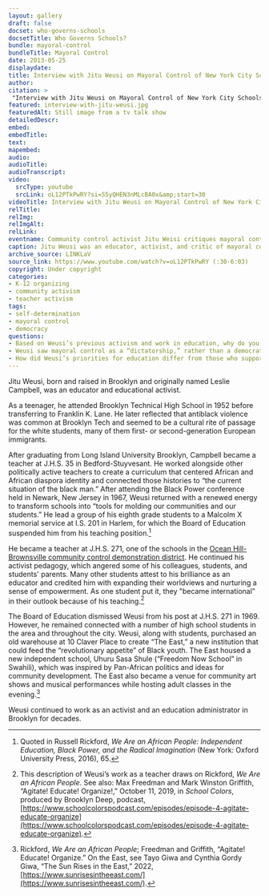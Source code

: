 ```yaml
--- 
layout: gallery
draft: false
docset: who-governs-schools
docsetTitle: Who Governs Schools?
bundle: mayoral-control
bundleTitle: Mayoral Control
date: 2013-05-25
displaydate: 
title: Interview with Jitu Weusi on Mayoral Control of New York City Schools (excerpt)
author: 
citation: >
 "Interview with Jitu Weusi on Mayoral Control of New York City Schools (excerpt)," in New York City Civil Rights History Project, Accessed: [Month Day, Year], https://nyccivilrightshistory.org/gallery/interview-with-jitu-weusi.
featured: interview-with-jitu-weusi.jpg
featuredAlt: Still image from a tv talk show
detailedDescr: 
embed: 
embedTitle: 
text: 
mapembed: 
audio: 
audioTitle: 
audioTranscript: 
video: 
  srcType: youtube
  srcLink: oL12PTkPwRY?si=S5yQHEN3nMLcBA0x&amp;start=30
videoTitle: Interview with Jitu Weusi on Mayoral Control of New York City Schools
relTitle: 
relImg: 
relImgAlt: 
relLink: 
eventname: Community control activist Jitu Weisi critiques mayoral control.
caption: Jitu Weusi was an educator, activist, and critic of mayoral control. In this interview he outlined the reasons he believes mayoral control disempowers people and the communities they live in.  
archive_source: LINKLaV
source_link: https://www.youtube.com/watch?v=oL12PTkPwRY (:30-6:03)
copyright: Under copyright
categories: 
- K-12 organizing
- community activism
- teacher activism
tags: 
- self-determination
- mayoral control
- democracy
questions: 
- Based on Weusi’s previous activism and work in education, why do you think he was opposed to mayoral control of schools?
- Weusi saw mayoral control as a “dictatorship,” rather than a democratic organization of schools. Why did he view mayoral control as a “dictatorship”? Do you agree or disagree? Why?
- How did Weusi’s priorities for education differ from those who supported mayoral control like Joel Klein and Michael Bloomberg?
--- 
```

 
Jitu Weusi, born and raised in Brooklyn and originally named Leslie Campbell, was an educator and educational activist.

As a teenager, he attended Brooklyn Technical High School in 1952 before transferring to Franklin K. Lane. He later reflected that antiblack violence was common at Brooklyn Tech and seemed to be a cultural rite of passage for the white students, many of them first- or second-generation European immigrants.

After graduating from Long Island University Brooklyn, Campbell became a teacher at J.H.S. 35 in Bedford-Stuyvesant. He worked alongside other politically active teachers to create a curriculum that centered African and African diaspora identity and connected those histories to “the current situation of the black man.” After attending the Black Power conference held in Newark, New Jersey in 1967, Weusi returned with a renewed energy to transform schools into “tools for molding our communities and our students.” He lead a group of his eighth grade students to a Malcolm X memorial service at I.S. 201 in Harlem, for which the Board of Education suspended him from his teaching position.[^1]

He became a teacher at J.H.S. 271, one of the schools in the [Ocean Hill-Brownsville community control demonstration district](/topics/who-governs-schools/community-control/). He continued his activist pedagogy, which angered some of his colleagues, students, and students' parents. Many other students attest to his brilliance as an educator and credited him with expanding their worldviews and nurturing a sense of empowerment. As one student put it, they "became international” in their outlook because of his teaching.[^2]

The Board of Education dismissed Weusi from his post at J.H.S. 271 in 1969. However, he remained connected with a number of high school students in the area and throughout the city. Weusi, along with students, purchased an old warehouse at 10 Claver Place to create “The East,” a new institution that could feed the “revolutionary appetite” of Black youth. The East housed a new independent school, Uhuru Sasa Shule (“Freedom Now School” in Swahili), which was inspired by Pan-African politics and ideas for community development. The East also became a venue for community art shows and musical performances while hosting adult classes in the evening.[^3]

Weusi continued to work as an activist and an education administrator in Brooklyn for decades.

[^1]: Quoted in Russell Rickford, *We Are an African People: Independent Education, Black Power, and the Radical Imagination* (New York: Oxford University Press, 2016), 65.

[^2]: This description of Weusi’s work as a teacher draws on  Rickford, *We Are an African People*. See also: Max Freedman and Mark Winston Griffith, “Agitate! Educate! Organize!,” October 11, 2019, in *School Colors*, produced by Brooklyn Deep, podcast, [https://www.schoolcolorspodcast.com/episodes/episode-4-agitate-educate-organize](https://www.schoolcolorspodcast.com/episodes/episode-4-agitate-educate-organize).

[^3]: Rickford, *We Are an African People*; Freedman and Griffith, “Agitate! Educate! Organize.” On the East, see Tayo Giwa and Cynthia Gordy Giwa, “The Sun Rises in the East,” 2022, [https://www.sunrisesintheeast.com/](https://www.sunrisesintheeast.com/).
